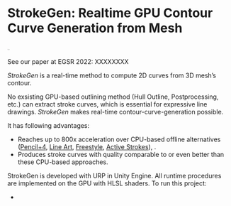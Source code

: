 # StrokeGen: Realtime GPU Contour Curve Generation from Mesh  

<img src="/Abstract Submit Image.png" width="500" alt="Abstract Submit Image" style="zoom: 1%;" />

See our paper at EGSR 2022: XXXXXXXX

*StrokeGen* is a real-time method to compute 2D curves from 3D mesh’s contour. 

No exsisting GPU-based outlining method (Hull Outline, Postprocessing, etc.) can extract stroke curves, which is essential for expressive line drawings. *StrokeGen* makes real-time contour-curve-generation possible. 

It has following advantages:

- Reaches up to 800x acceleration over CPU-based offline alternatives ([Pencil+4](https://www.psoft.co.jp/jp/product/pencil/unity/), [Line Art](https://docs.blender.org/manual/en/latest/grease_pencil/modifiers/generate/line_art.html), [Freestyle](https://docs.blender.org/manual/en/latest/render/freestyle/introduction.html#:~:text=Freestyle%20is%20an%20edge%2Fline,technical%20(hard%20line)%20looks.), [Active Strokes](https://github.com/benardp/ActiveStrokes)), .
- Produces stroke curves with quality comparable to or even better than these CPU-based approaches.

StrokeGen is developed with URP in Unity Engine. All runtime procedures are implemented on the GPU with HLSL shaders. To run this project:

- 



